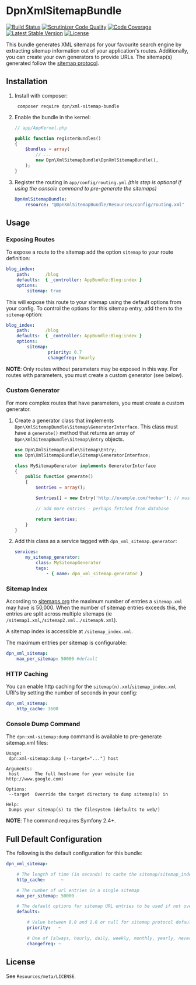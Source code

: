 # DpnXmlSitemapBundle

[![Build Status](http://img.shields.io/travis/bjo3rnf/DpnXmlSitemapBundle.svg?style=flat-square)](https://travis-ci.org/bjo3rnf/DpnXmlSitemapBundle)
[![Scrutinizer Code Quality](http://img.shields.io/scrutinizer/g/bjo3rnf/DpnXmlSitemapBundle.svg?style=flat-square)](https://scrutinizer-ci.com/g/bjo3rnf/DpnXmlSitemapBundle/)
[![Code Coverage](http://img.shields.io/scrutinizer/coverage/g/bjo3rnf/DpnXmlSitemapBundle.svg?style=flat-square)](https://scrutinizer-ci.com/g/bjo3rnf/DpnXmlSitemapBundle/)
[![Latest Stable Version](http://img.shields.io/packagist/v/dpn/xml-sitemap-bundle.svg?style=flat-square)](https://packagist.org/packages/dpn/xml-sitemap-bundle)
[![License](http://img.shields.io/packagist/l/dpn/xml-sitemap-bundle.svg?style=flat-square)](https://packagist.org/packages/dpn/xml-sitemap-bundle)

This bundle generates XML sitemaps for your favourite search engine by extracting
sitemap information out of your application's routes. Additionally, you can create
your own generators to provide URLs. The sitemap(s) generated follow the
[sitemap protocol](http://www.sitemaps.org/protocol.html).

## Installation

1. Install with composer:

        composer require dpn/xml-sitemap-bundle

2. Enable the bundle in the kernel:

    ```php
    // app/AppKernel.php

    public function registerBundles()
    {
        $bundles = array(
            // ...
            new Dpn\XmlSitemapBundle\DpnXmlSitemapBundle(),
        );
    }
    ```

3. Register the routing in `app/config/routing.yml` *(this step is optional if using the console
command to pre-generate the sitemaps)*

    ```yaml
    DpnXmlSitemapBundle:
        resource: "@DpnXmlSitemapBundle/Resources/config/routing.xml"
    ```

## Usage

### Exposing Routes

To expose a route to the sitemap add the option `sitemap` to your route definition:

```yaml
blog_index:
    path:      /blog
    defaults:  { _controller: AppBundle:Blog:index }
    options:
        sitemap: true
```

This will expose this route to your sitemap using the default options from your config. To control the options
for this sitemap entry, add them to the `sitemap` option:

```yaml
blog_index:
    path:      /blog
    defaults:  { _controller: AppBundle:Blog:index }
    options:
        sitemap:
                priority: 0.7
                changefreq: hourly
```

**NOTE**: Only routes without parameters may be exposed in this way. For routes with parameters, you must create
a custom generator (see below).

### Custom Generator

For more complex routes that have parameters, you must create a custom generator.

1. Create a generator class that implements `Dpn\XmlSitemapBundle\Sitemap\GeneratorInterface`.
This class must have a `generate()` method that returns an array of `Dpn\XmlSitemapBundle\Sitemap\Entry` objects.

    ```php
    use Dpn\XmlSitemapBundle\Sitemap\Entry;
    use Dpn\XmlSitemapBundle\Sitemap\GeneratorInterface;

    class MySitemapGenerator implements GeneratorInterface
    {
        public function generate()
        {
            $entries = array();

            $entries[] = new Entry('http://example.com/foobar'); // must be absolute URL

            // add more entries - perhaps fetched from database

            return $entries;
        }
    }
    ```

2. Add this class as a service tagged with `dpn_xml_sitemap.generator`:

    ```yaml
    services:
        my_sitemap_generator:
            class: MySitemapGenerator
            tags:
                - { name: dpn_xml_sitemap.generator }
    ```

### Sitemap Index

According to [sitemaps.org](http://www.sitemaps.org/protocol.html#index) the maximum number of entries a `sitemap.xml`
may have is 50,000.  When the number of sitemap entries exceeds this, the entries are split across multiple sitemaps
(ie `/sitemap1.xml`,`/sitemap2.xml`...`/sitemapN.xml`).

A sitemap index is accessible at `/sitemap_index.xml`.

The maximum entries per sitemap is configurable:

```yaml
dpn_xml_sitemap:
    max_per_sitemap: 50000 #default
```

### HTTP Caching

You can enable http caching for the `sitemap(n).xml`/`sitemap_index.xml` URI's by setting the number of
seconds in your config:

```yaml
dpn_xml_sitemap:
    http_cache: 3600
```

### Console Dump Command

The `dpn:xml-sitemap:dump` command is available to pre-generate sitemap.xml files:

```
Usage:
 dpn:xml-sitemap:dump [--target="..."] host

Arguments:
 host      The full hostname for your website (ie http://www.google.com)

Options:
 --target  Override the target directory to dump sitemap(s) in

Help:
 Dumps your sitemap(s) to the filesystem (defaults to web/)
```

**NOTE**: The command requires Symfony 2.4+.

## Full Default Configuration

The following is the default configuration for this bundle:

```yaml
dpn_xml_sitemap:

    # The length of time (in seconds) to cache the sitemap/sitemap_index xml\'s (a reverse proxy is required)
    http_cache:      ~

    # The number of url entries in a single sitemap
    max_per_sitemap: 50000

    # The default options for sitemap URL entries to be used if not overridden
    defaults:

        # Value between 0.0 and 1.0 or null for sitemap protocol default
        priority:   ~

        # One of [always, hourly, daily, weekly, monthly, yearly, never] or null for sitemap protocol default
        changefreq: ~
```

## License

See `Resources/meta/LICENSE`.
